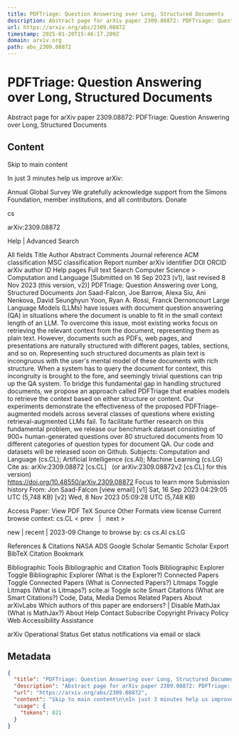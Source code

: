 ```yaml
---
title: PDFTriage: Question Answering over Long, Structured Documents
description: Abstract page for arXiv paper 2309.08872: PDFTriage: Question Answering over Long, Structured Documents
url: https://arxiv.org/abs/2309.08872
timestamp: 2025-01-20T15:46:17.209Z
domain: arxiv.org
path: abs_2309.08872
---
```


# PDFTriage: Question Answering over Long, Structured Documents


Abstract page for arXiv paper 2309.08872: PDFTriage: Question Answering over Long, Structured Documents


## Content

Skip to main content

In just 3 minutes help us improve arXiv:

Annual Global Survey
We gratefully acknowledge support from the Simons Foundation, member institutions, and all contributors.
Donate
>
cs
>
arXiv:2309.08872

Help | Advanced Search

All fields
Title
Author
Abstract
Comments
Journal reference
ACM classification
MSC classification
Report number
arXiv identifier
DOI
ORCID
arXiv author ID
Help pages
Full text
Search
Computer Science > Computation and Language
[Submitted on 16 Sep 2023 (v1), last revised 8 Nov 2023 (this version, v2)]
PDFTriage: Question Answering over Long, Structured Documents
Jon Saad-Falcon, Joe Barrow, Alexa Siu, Ani Nenkova, David Seunghyun Yoon, Ryan A. Rossi, Franck Dernoncourt
Large Language Models (LLMs) have issues with document question answering (QA) in situations where the document is unable to fit in the small context length of an LLM. To overcome this issue, most existing works focus on retrieving the relevant context from the document, representing them as plain text. However, documents such as PDFs, web pages, and presentations are naturally structured with different pages, tables, sections, and so on. Representing such structured documents as plain text is incongruous with the user's mental model of these documents with rich structure. When a system has to query the document for context, this incongruity is brought to the fore, and seemingly trivial questions can trip up the QA system. To bridge this fundamental gap in handling structured documents, we propose an approach called PDFTriage that enables models to retrieve the context based on either structure or content. Our experiments demonstrate the effectiveness of the proposed PDFTriage-augmented models across several classes of questions where existing retrieval-augmented LLMs fail. To facilitate further research on this fundamental problem, we release our benchmark dataset consisting of 900+ human-generated questions over 80 structured documents from 10 different categories of question types for document QA. Our code and datasets will be released soon on Github.
Subjects:	Computation and Language (cs.CL); Artificial Intelligence (cs.AI); Machine Learning (cs.LG)
Cite as:	arXiv:2309.08872 [cs.CL]
 	(or arXiv:2309.08872v2 [cs.CL] for this version)
 	
https://doi.org/10.48550/arXiv.2309.08872
Focus to learn more
Submission history
From: Jon Saad-Falcon [view email]
[v1] Sat, 16 Sep 2023 04:29:05 UTC (5,748 KB)
[v2] Wed, 8 Nov 2023 05:09:28 UTC (5,748 KB)

Access Paper:
View PDF
TeX Source
Other Formats
view license
Current browse context:
cs.CL
< prev   |   next >

new | recent | 2023-09
Change to browse by:
cs
cs.AI
cs.LG

References & Citations
NASA ADS
Google Scholar
Semantic Scholar
Export BibTeX Citation
Bookmark
 
Bibliographic Tools
Bibliographic and Citation Tools
Bibliographic Explorer Toggle
Bibliographic Explorer (What is the Explorer?)
Connected Papers Toggle
Connected Papers (What is Connected Papers?)
Litmaps Toggle
Litmaps (What is Litmaps?)
scite.ai Toggle
scite Smart Citations (What are Smart Citations?)
Code, Data, Media
Demos
Related Papers
About arXivLabs
Which authors of this paper are endorsers? | Disable MathJax (What is MathJax?)
About
Help
Contact
Subscribe
Copyright
Privacy Policy
Web Accessibility Assistance

arXiv Operational Status 
Get status notifications via email or slack

## Metadata

```json
{
  "title": "PDFTriage: Question Answering over Long, Structured Documents",
  "description": "Abstract page for arXiv paper 2309.08872: PDFTriage: Question Answering over Long, Structured Documents",
  "url": "https://arxiv.org/abs/2309.08872",
  "content": "Skip to main content\n\nIn just 3 minutes help us improve arXiv:\n\nAnnual Global Survey\nWe gratefully acknowledge support from the Simons Foundation, member institutions, and all contributors.\nDonate\n>\ncs\n>\narXiv:2309.08872\n\nHelp | Advanced Search\n\nAll fields\nTitle\nAuthor\nAbstract\nComments\nJournal reference\nACM classification\nMSC classification\nReport number\narXiv identifier\nDOI\nORCID\narXiv author ID\nHelp pages\nFull text\nSearch\nComputer Science > Computation and Language\n[Submitted on 16 Sep 2023 (v1), last revised 8 Nov 2023 (this version, v2)]\nPDFTriage: Question Answering over Long, Structured Documents\nJon Saad-Falcon, Joe Barrow, Alexa Siu, Ani Nenkova, David Seunghyun Yoon, Ryan A. Rossi, Franck Dernoncourt\nLarge Language Models (LLMs) have issues with document question answering (QA) in situations where the document is unable to fit in the small context length of an LLM. To overcome this issue, most existing works focus on retrieving the relevant context from the document, representing them as plain text. However, documents such as PDFs, web pages, and presentations are naturally structured with different pages, tables, sections, and so on. Representing such structured documents as plain text is incongruous with the user's mental model of these documents with rich structure. When a system has to query the document for context, this incongruity is brought to the fore, and seemingly trivial questions can trip up the QA system. To bridge this fundamental gap in handling structured documents, we propose an approach called PDFTriage that enables models to retrieve the context based on either structure or content. Our experiments demonstrate the effectiveness of the proposed PDFTriage-augmented models across several classes of questions where existing retrieval-augmented LLMs fail. To facilitate further research on this fundamental problem, we release our benchmark dataset consisting of 900+ human-generated questions over 80 structured documents from 10 different categories of question types for document QA. Our code and datasets will be released soon on Github.\nSubjects:\tComputation and Language (cs.CL); Artificial Intelligence (cs.AI); Machine Learning (cs.LG)\nCite as:\tarXiv:2309.08872 [cs.CL]\n \t(or arXiv:2309.08872v2 [cs.CL] for this version)\n \t\nhttps://doi.org/10.48550/arXiv.2309.08872\nFocus to learn more\nSubmission history\nFrom: Jon Saad-Falcon [view email]\n[v1] Sat, 16 Sep 2023 04:29:05 UTC (5,748 KB)\n[v2] Wed, 8 Nov 2023 05:09:28 UTC (5,748 KB)\n\nAccess Paper:\nView PDF\nTeX Source\nOther Formats\nview license\nCurrent browse context:\ncs.CL\n< prev   |   next >\n\nnew | recent | 2023-09\nChange to browse by:\ncs\ncs.AI\ncs.LG\n\nReferences & Citations\nNASA ADS\nGoogle Scholar\nSemantic Scholar\nExport BibTeX Citation\nBookmark\n \nBibliographic Tools\nBibliographic and Citation Tools\nBibliographic Explorer Toggle\nBibliographic Explorer (What is the Explorer?)\nConnected Papers Toggle\nConnected Papers (What is Connected Papers?)\nLitmaps Toggle\nLitmaps (What is Litmaps?)\nscite.ai Toggle\nscite Smart Citations (What are Smart Citations?)\nCode, Data, Media\nDemos\nRelated Papers\nAbout arXivLabs\nWhich authors of this paper are endorsers? | Disable MathJax (What is MathJax?)\nAbout\nHelp\nContact\nSubscribe\nCopyright\nPrivacy Policy\nWeb Accessibility Assistance\n\narXiv Operational Status \nGet status notifications via email or slack",
  "usage": {
    "tokens": 821
  }
}
```
